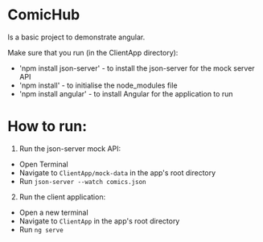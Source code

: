 # ComicHub
Is a basic project to demonstrate angular.

Make sure that you run (in the ClientApp directory):
* 'npm install json-server' - to install the json-server for the mock server API
* 'npm install' - to initialise the node_modules file
* 'npm install angular' - to install Angular for the application to run
  
# How to run:

1. Run the json-server mock API:
  * Open Terminal
  * Navigate to `ClientApp/mock-data` in the app's root directory
  * Run `json-server --watch comics.json`
  
2. Run the client application:
  * Open a new terminal
  * Navigate to `ClientApp` in the app's root directory
  * Run `ng serve`

